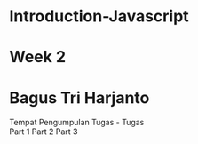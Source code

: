 # Introduction-Javascript
# Week 2
<h1> Bagus Tri Harjanto </h1>
Tempat Pengumpulan Tugas - Tugas <br> 
Part 1 
Part 2
Part 3
